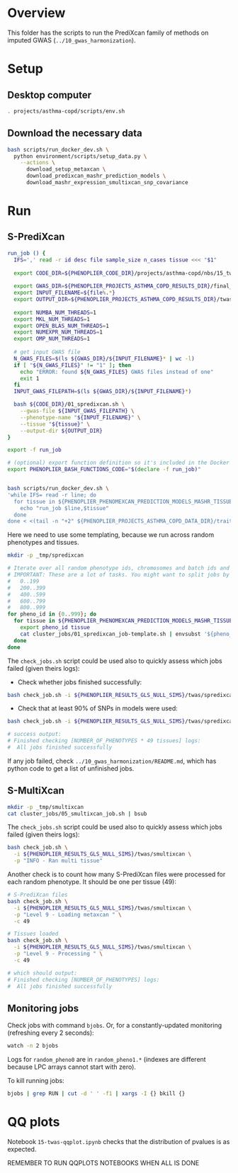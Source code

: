 # Overview

This folder has the scripts to run the PrediXcan family of methods on imputed GWAS (`../10_gwas_harmonization`).


# Setup

## Desktop computer

```bash
. projects/asthma-copd/scripts/env.sh
```

## Download the necessary data

```bash
bash scripts/run_docker_dev.sh \
  python environment/scripts/setup_data.py \
    --actions \
      download_setup_metaxcan \
      download_predixcan_mashr_prediction_models \
      download_mashr_expression_smultixcan_snp_covariance
```


# Run

## S-PrediXcan

```bash
run_job () {
  IFS=',' read -r id desc file sample_size n_cases tissue <<< "$1"
  
  export CODE_DIR=${PHENOPLIER_CODE_DIR}/projects/asthma-copd/nbs/15_twas
  
  export GWAS_DIR=${PHENOPLIER_PROJECTS_ASTHMA_COPD_RESULTS_DIR}/final_imputed_gwas
  export INPUT_FILENAME=${file%.*}
  export OUTPUT_DIR=${PHENOPLIER_PROJECTS_ASTHMA_COPD_RESULTS_DIR}/twas/spredixcan
  
  export NUMBA_NUM_THREADS=1
  export MKL_NUM_THREADS=1
  export OPEN_BLAS_NUM_THREADS=1
  export NUMEXPR_NUM_THREADS=1
  export OMP_NUM_THREADS=1
  
  # get input GWAS file
  N_GWAS_FILES=$(ls ${GWAS_DIR}/${INPUT_FILENAME}* | wc -l)
  if [ "${N_GWAS_FILES}" != "1" ]; then
    echo "ERROR: found ${N_GWAS_FILES} GWAS files instead of one"
    exit 1
  fi
  INPUT_GWAS_FILEPATH=$(ls ${GWAS_DIR}/${INPUT_FILENAME}*)

  bash ${CODE_DIR}/01_spredixcan.sh \
    --gwas-file ${INPUT_GWAS_FILEPATH} \
    --phenotype-name "${INPUT_FILENAME}" \
    --tissue "${tissue}" \
    --output-dir ${OUTPUT_DIR}
}

export -f run_job

# (optional) export function definition so it's included in the Docker container
export PHENOPLIER_BASH_FUNCTIONS_CODE="$(declare -f run_job)"


bash scripts/run_docker_dev.sh \
'while IFS= read -r line; do
  for tissue in ${PHENOPLIER_PHENOMEXCAN_PREDICTION_MODELS_MASHR_TISSUES}; do
    echo "run_job $line,$tissue"
  done
done < <(tail -n "+2" ${PHENOPLIER_PROJECTS_ASTHMA_COPD_DATA_DIR}/traits_info.csv) | parallel -k --lb --halt 2 -j${PHENOPLIER_GENERAL_N_JOBS}'
```






Here we need to use some templating, because we run across random phenotypes and tissues.

```bash
mkdir -p _tmp/spredixcan

# Iterate over all random phenotype ids, chromosomes and batch ids and submit a job for each combination.
# IMPORTANT: These are a lot of tasks. You might want to split jobs by chaning the range in first for line:
#   0..199
#   200..399
#   400..599
#   600..799
#   800..999
for pheno_id in {0..999}; do
  for tissue in ${PHENOPLIER_PHENOMEXCAN_PREDICTION_MODELS_MASHR_TISSUES}; do
    export pheno_id tissue
    cat cluster_jobs/01_spredixcan_job-template.sh | envsubst '${pheno_id} ${tissue}' | bsub
  done
done
```

<!-- #region  -->
The `check_jobs.sh` script could be used also to quickly assess which jobs failed (given theirs logs):
* Check whether jobs finished successfully:
<!-- #endregion -->
```bash
bash check_job.sh -i ${PHENOPLIER_RESULTS_GLS_NULL_SIMS}/twas/spredixcan -p "INFO - Sucessfully processed metaxcan association"
```

<!-- #region  -->
* Check that at least 90% of SNPs in models were used:
<!-- #endregion -->
```bash
bash check_job.sh -i ${PHENOPLIER_RESULTS_GLS_NULL_SIMS}/twas/spredixcan -p "INFO - 90 % of model's snps found"

# success output:
# Finished checking [NUMBER_OF_PHENOTYPES * 49 tissues] logs:
#  All jobs finished successfully
```

If any job failed, check `../10_gwas_harmonization/README.md`, which has python code to get a list of unfinished jobs.








## S-MultiXcan

```bash
mkdir -p _tmp/smultixcan
cat cluster_jobs/05_smultixcan_job.sh | bsub
```

<!-- #region  -->
The `check_jobs.sh` script could be used also to quickly assess which jobs failed (given theirs logs):
<!-- #endregion -->
```bash
bash check_job.sh \
  -i ${PHENOPLIER_RESULTS_GLS_NULL_SIMS}/twas/smultixcan \
  -p "INFO - Ran multi tissue"
```

<!-- #region  -->
Another check is to count how many S-PrediXcan files were processed for each random phenotype.
It should be one per tissue (49):
<!-- #endregion -->
```bash
# S-PrediXcan files
bash check_job.sh \
  -i ${PHENOPLIER_RESULTS_GLS_NULL_SIMS}/twas/smultixcan \
  -p "Level 9 - Loading metaxcan " \
  -c 49

# Tissues loaded
bash check_job.sh \
  -i ${PHENOPLIER_RESULTS_GLS_NULL_SIMS}/twas/smultixcan \
  -p "Level 9 - Processing " \
  -c 49

# which should output:
# Finished checking [NUMBER_OF_PHENOTYPES] logs:
#  All jobs finished successfully
```


<!-- #region  -->
## Monitoring jobs

Check jobs with command `bjobs`.
Or, for a constantly-updated monitoring (refreshing every 2 seconds):
<!-- #endregion -->
```bash
watch -n 2 bjobs
```

<!-- #region  -->
Logs for `random_pheno0` are in `random_pheno1.*` (indexes are different because LPC arrays cannot start with zero).

To kill running jobs:
<!-- #endregion -->
```bash
bjobs | grep RUN | cut -d ' ' -f1 | xargs -I {} bkill {}
```


# QQ plots

Notebook `15-twas-qqplot.ipynb` checks that the distribution of pvalues is as expected.




REMEMBER TO RUN QQPLOTS NOTEBOOKS WHEN ALL IS DONE
